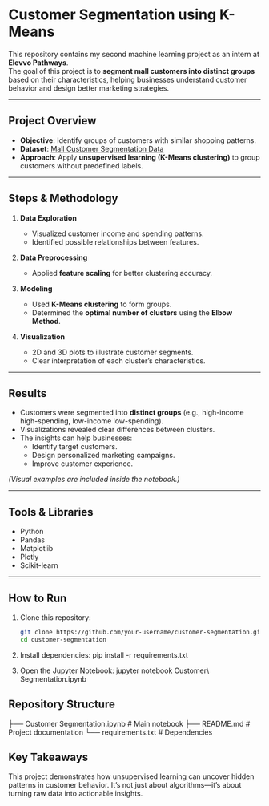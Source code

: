 #  Customer Segmentation using K-Means

This repository contains my second machine learning project as an intern at **Elevvo Pathways**.  
The goal of this project is to **segment mall customers into distinct groups** based on their characteristics, helping businesses understand customer behavior and design better marketing strategies.  

---

##  Project Overview
- **Objective**: Identify groups of customers with similar shopping patterns.  
- **Dataset**: [Mall Customer Segmentation Data](https://www.kaggle.com/datasets/shwetabh123/mall-customers)  
- **Approach**: Apply **unsupervised learning (K-Means clustering)** to group customers without predefined labels.  

---

##  Steps & Methodology
1. **Data Exploration**  
   - Visualized customer income and spending patterns.  
   - Identified possible relationships between features.  

2. **Data Preprocessing**  
   - Applied **feature scaling** for better clustering accuracy.  

3. **Modeling**  
   - Used **K-Means clustering** to form groups.  
   - Determined the **optimal number of clusters** using the **Elbow Method**.  

4. **Visualization**  
   - 2D and 3D plots to illustrate customer segments.  
   - Clear interpretation of each cluster’s characteristics.  

---

##  Results
- Customers were segmented into **distinct groups** (e.g., high-income high-spending, low-income low-spending).  
- Visualizations revealed clear differences between clusters.  
- The insights can help businesses:  
  - Identify target customers.  
  - Design personalized marketing campaigns.  
  - Improve customer experience.  

*(Visual examples are included inside the notebook.)*  

---

##  Tools & Libraries
- Python  
- Pandas  
- Matplotlib  
- Plotly  
- Scikit-learn  

---

##  How to Run
1. Clone this repository:  
   ```bash
   git clone https://github.com/your-username/customer-segmentation.git
   cd customer-segmentation

2. Install dependencies:
   pip install -r requirements.txt

3. Open the Jupyter Notebook:
   jupyter notebook Customer\ Segmentation.ipynb

## Repository Structure
├── Customer Segmentation.ipynb   # Main notebook
├── README.md                     # Project documentation
└── requirements.txt              # Dependencies

## Key Takeaways
This project demonstrates how unsupervised learning can uncover hidden patterns in customer behavior.
It’s not just about algorithms—it’s about turning raw data into actionable insights.
